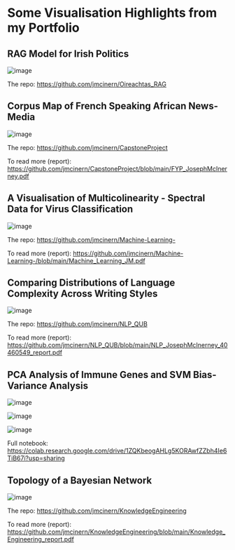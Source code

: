 # Some Visualisation Highlights from my Portfolio

 ## RAG Model for Irish Politics
 ![image](https://github.com/user-attachments/assets/022e82c0-d1bd-4ec4-88ca-96ca88684c1b)
 
 The repo: https://github.com/jmcinern/Oireachtas_RAG

 ## Corpus Map of French Speaking African News-Media
 ![image](https://github.com/user-attachments/assets/63546352-035e-42b2-8b96-f85ccfbe90f9)

 The repo: https://github.com/jmcinern/CapstoneProject
 
 To read more (report): https://github.com/jmcinern/CapstoneProject/blob/main/FYP_JosephMcInerney.pdf
 ## A Visualisation of Multicolinearity - Spectral Data for Virus Classification
 ![image](https://github.com/user-attachments/assets/b8014aa7-bce6-4ce3-8945-ec569c5a065e)

The repo: https://github.com/jmcinern/Machine-Learning- 

To read more (report): https://github.com/jmcinern/Machine-Learning-/blob/main/Machine_Learning_JM.pdf 

## Comparing Distributions of Language Complexity Across Writing Styles

![image](https://github.com/user-attachments/assets/ec8738f8-602e-4fc5-884d-de8b4ee5dc05)

The repo: https://github.com/jmcinern/NLP_QUB

To read more (report): https://github.com/jmcinern/NLP_QUB/blob/main/NLP_JosephMcInerney_40460549_report.pdf

## PCA Analysis of Immune Genes and SVM Bias-Variance Analysis

![image](https://github.com/user-attachments/assets/2b971a7b-54d3-4c93-a61f-993a92f127a7)

![image](https://github.com/user-attachments/assets/ee51607d-123a-438b-b3ec-32754ee8ab84)

![image](https://github.com/user-attachments/assets/b5b51d4c-4481-4625-a349-067b813f4662)

Full notebook: https://colab.research.google.com/drive/1ZQKbeogAHLg5KORAwfZZbh4Ie6TiB67i?usp=sharing

## Topology of a Bayesian Network

![image](https://github.com/user-attachments/assets/6c68bf6c-ffea-4a24-b7d6-b7070234a487)

The repo: https://github.com/jmcinern/KnowledgeEngineering

To read more (report): https://github.com/jmcinern/KnowledgeEngineering/blob/main/Knowledge_Engineering_report.pdf 






